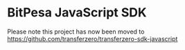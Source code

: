 # BitPesa JavaScript SDK

Please note this project has now been moved to https://github.com/transferzero/transferzero-sdk-javascript
